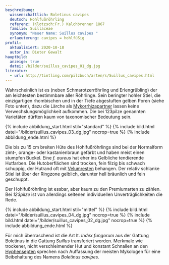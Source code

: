```yaml
---
beschreibung:
  wissenschaftlich: Boletinus cavipes
  deutsch: Hohlfußröhrling
  referenz: (Klotzsch:Fr.) Kalchbrenner 1867
  familie: Suillaceae
  synonym: "Neuer Name: Suillus cavipes "
  erlaeuterung: cavipes = hohlfüßig
profil:
  aktualisiert: 2020-10-18
  autor_in: Dieter Gewalt
hauptbild:
  anzeige: true
  datei: /bilder/suillus_cavipes_01_dg.jpg
literatur:
  - url: http://tintling.com/pilzbuch/arten/s/Suillus_cavipes.html
---
```

Wahrscheinlich ist es (neben Schmarotzerröhrling und Erlengrübling) der am leichtesten bestimmbare aller Röhrlinge. Sein beringter hohler Stiel, die einzigartigen rhombischen und in der Tiefe abgestuften gelben Poren (siehe Foto unten), dazu die Lärche als [Mykorrhizapartner](Mykorrhiza "Glossar") lassen keine Verwechslungsmöglichkeit aufkommen. Die bei 123pilze genannten Varietäten dürften kaum von taxonomischer Bedeutung sein.

{% include abbildung_start.html stil="standard" %}
{% include bild.html datei="/bilder/suillus_cavipes_03_dg.jpg" nocrop=true %}
{% include abbildung_ende.html %}

Die bis zu 15 cm breiten Hüte des Hohlfußröhrlings sind bei der Normalform zimt-, orange- oder kastanienbraun gefärbt und haben meist einen stumpfen Buckel. Eine *f. aureus* hat eher ins Gelbliche tendierende Hutfarben. Die Hutoberflächen sind trocken, fein filzig bis schwach schuppig, der Hutrand oft mit [Velumresten](<Velum "Glossar">) behangen. Der relativ schlanke Stiel ist über der Ringzone gelblich, darunter hell bräunlich und fein geschuppt.

Der Hohlfußröhrling ist essbar, aber kaum zu den Premiumarten zu zählen. Bei *123pilze* ist von allerdings seltenen individuellen Unverträglichkeiten die Rede.

{% include abbildung_start.html stil="mittel" %}
{% include bild.html datei="/bilder/suillus_cavipes_04_dg.jpg" nocrop=true %}
{% include bild.html datei="/bilder/suillus_cavipes_02_dg.jpg" nocrop=true %}
{% include abbildung_ende.html %}

Für mich überraschend ist die Art lt. *Index fungorum* aus der Gattung Boletinus in die Gattung *Suillus* transferiert worden. Merkmale wie trockener, nicht verschleimender Hut und konstant Schnallen an den [Hyphensepten](Hyphen "Glossar") sprechen nach Auffassung der meisten Mykologen für eine Beibehaltung des Namens *Boletinus cavipes*.